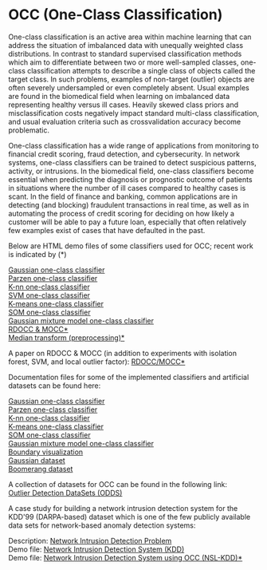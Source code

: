 # OCC (One-Class Classification)

One-class classification is an active area within machine learning that can address the situation of imbalanced data with unequally weighted class distributions. In contrast to standard supervised classification methods which aim to differentiate between two or more well-sampled classes, one-class classification attempts to describe a single class of objects called the target class. In such problems, examples of non-target (outlier) objects are often severely undersampled or even completely absent. Usual examples are found in the biomedical field when learning on imbalanced data representing healthy versus ill cases. Heavily skewed class priors and misclassification costs negatively impact standard multi-class classification, and usual evaluation criteria such as crossvalidation accuracy become problematic.

One-class classification has a wide range of applications from monitoring to financial credit scoring, fraud detection, and cybersecurity. In network systems, one-class classifiers can be trained to detect suspicious patterns, activity, or intrusions. In the biomedical field, one-class classifiers become essential when predicting the diagnosis or prognostic outcome of patients in situations where the number of ill cases compared to healthy cases is scant. In the field of finance and banking, common applications are in detecting (and blocking) fraudulent transactions in real time, as well as in automating the process of credit scoring for deciding on how likely a customer will be able to pay a future loan, especially that often relatively few examples exist of cases that have defaulted in the past.

Below are HTML demo files of some classifiers used for OCC; recent work is indicated by (*)<br>

<a class="external reference" href="https://wz7kfejx.github.io/OCC/demo_gaussocc.html">Gaussian one-class classifier</a> <br>
<a class="external reference" href="https://wz7kfejx.github.io/OCC/demo_parzenocc.html">Parzen one-class classifier</a> <br>
<a class="external reference" href="https://wz7kfejx.github.io/OCC/demo_knnocc.html">K-nn one-class classifier</a> <br>
<a class="external reference" href="https://wz7kfejx.github.io/OCC/demo_svmocc.html">SVM one-class classifier</a> <br>
<a class="external reference" href="https://wz7kfejx.github.io/OCC/demo_kmeansocc.html">K-means one-class classifier</a> <br> 
<a class="external reference" href="https://wz7kfejx.github.io/OCC/demo_somocc.html">SOM one-class classifier</a> <br>
<a class="external reference" href="https://wz7kfejx.github.io/OCC/demo_gmmocc.html">Gaussian mixture model one-class classifier</a> <br>
<a class="external reference" href="https://wz7kfejx.github.io/OCC/demo_rdocc_mocc.html">RDOCC & MOCC*</a><br>
<a class="external reference" href="https://wz7kfejx.github.io/OCC/demo_median_transform.html">Median transform (preprocessing)*</a> <br>

A paper on RDOCC & MOCC (in addition to experiments with isolation forest, SVM, and local outlier factor): 
<a class="external reference" href="https://wz7kfejx.github.io/OCC/rdocc_mocc_2.pdf">RDOCC/MOCC*</a><br>

Documentation files for some of the implemented classifiers and artificial datasets can be found here: <br>

<a class="external reference" href="https://wz7kfejx.github.io/OCC/gaussocc_documentation.html">Gaussian one-class classifier</a> <br>
<a class="external reference" href="https://wz7kfejx.github.io/OCC/parzenocc_documentation.html">Parzen one-class classifier</a> <br>
<a class="external reference" href="https://wz7kfejx.github.io/OCC/knnocc_documentation.html">K-nn one-class classifier</a> <br>
<a class="external reference" href="https://wz7kfejx.github.io/OCC/kmeansocc_documentation.html">K-means one-class classifier</a> <br> 
<a class="external reference" href="https://wz7kfejx.github.io/OCC/somocc_documentation.html">SOM one-class classifier</a> <br>
<a class="external reference" href="https://wz7kfejx.github.io/OCC/gmmocc_documentation.html">Gaussian mixture model one-class classifier</a> <br>
<a class="external reference" href="https://wz7kfejx.github.io/OCC/viz_documentation.html">Boundary visualization</a> <br>
<a class="external reference" href="https://wz7kfejx.github.io/OCC/gausscirc_documentation.html">Gaussian dataset</a> <br>
<a class="external reference" href="https://wz7kfejx.github.io/OCC/boomerang_documentation.html">Boomerang dataset</a> <br>

A collection of datasets for OCC can be found in the following link: <br>
<a class="external reference" href="http://odds.cs.stonybrook.edu/">Outlier Detection DataSets (ODDS)</a> <br>

A case study for building a network intrusion detection system for the KDD'99 (DARPA-based) dataset which is one of the few publicly available data sets for network-based anomaly detection systems: <br>

Description: <a class="external reference" href="https://wz7kfejx.github.io/OCC/Network_IDS.html">Network Intrusion Detection Problem</a> <br>
Demo file: <a class="external reference" href="https://wz7kfejx.github.io/OCC/demo_network_IDS.html">Network Intrusion Detection System (KDD)</a> <br>
Demo file: <a class="external reference" href="https://wz7kfejx.github.io/OCC/demo_NSL_KDD.html">Network Intrusion Detection System using OCC (NSL-KDD)*</a> <br>

